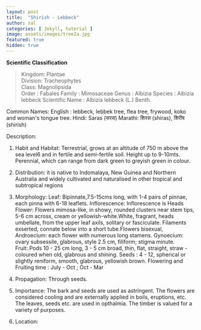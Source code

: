 ```yaml
---
layout: post
title:  "Shirish - Lebbeck"
author: sal
categories: [ Jekyll, tutorial ]
image: assets/images/tree2a.jpg
featured: true
hidden: true
---
```


**Scientific Classification**  
>Kingdom:			Plantae  
>Division:			Tracheophytes  
>Class:				Magnolipsida  
>Order :		        Fabales
>Family : 	            Mimosaceae
>Genus : 	            Albizia 
>Species :              Albizia lebbeck
>Scientific Name :      Albizia lebbeck (L.) Benth.

Common Names:
English : 	lebbeck, lebbek tree, flea tree, frywood, koko and woman's tongue tree.
Hindi: 		Saras (सरस)
Marathi:	शिरस (shiras), शिरीष (shirish)

Description:
1. Habit and Habitat: Terrestrial, grows at an altitude of 750 m above the sea level6 and in fertile and semi-fertile soil. Height up to 9-10mts. Perennial, which can range from dark green to greyish green in colour. 
2. Distribution: it is  native to Indomalaya, New Guinea and Northern Australia and widely cultivated and naturalised in other tropical and subtropical regions
3. Morphology:
 Leaf: Bipinnate,7.5-15cms long, with 1-4 pairs of pinnae, each pinna with 6-18 leaflets. 
Inflorescence: Inflorescence is Heads
Flower: Flowers mimosa-like, in showy, rounded clusters near stem tips, 5-6 cm across, cream or yellowish-white.White, fragrant, heads umbellate, from the upper leaf axils, solitary or fasciculate.
Filaments exserted, connate below into a short tube.Flowers bisexual,
Androecium: each flower with numerous long stamens.
Gynoecium: ovary subsessile, glabrous, style 2.5 cm, filiform; stigma minute.
Fruit:.Pods 10 - 25 cm long, 3 - 5 cm broad, thin, flat, straight, straw - coloured when old, glabrous and shining.
Seeds : 4 - 12, spherical or slightly reniform, smooth, glabrous, yellowish brown.
Flowering and Fruiting time : July - Oct ; Oct - Mar
4. Propagation: Through seeds.
5. Importance: 
The bark and seeds are used as astringent.
The flowers are considered cooling and are externally applied in boils, eruptions, etc.
The leaves, seeds etc. are used in opthalmia.
The timber is valued for a variety of purposes.

6. Location: 
